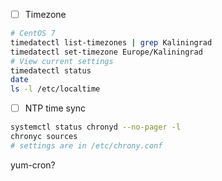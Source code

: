 - [ ] Timezone
```bash
# CentOS 7
timedatectl list-timezones | grep Kaliningrad
timedatectl set-timezone Europe/Kaliningrad
# View current settings
timedatectl status
date
ls -l /etc/localtime
```

- [ ] NTP time sync
```bash
systemctl status chronyd --no-pager -l
chronyc sources
# settings are in /etc/chrony.conf
```

yum-cron?

